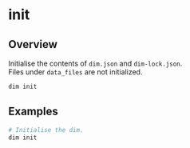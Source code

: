 # init

## Overview

Initialise the contents of `dim.json` and `dim-lock.json`.\
Files under `data_files` are not initialized.

```bash
dim init
```

## Examples

```bash
# Initialise the dim.
dim init
```
